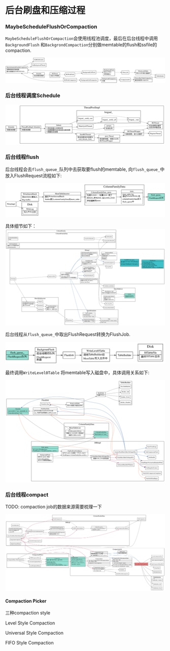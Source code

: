 # 后台刷盘和压缩过程

### MaybeScheduleFlushOrCompaction

`MaybeScheduleFlushOrCompaction`会使用线程池调度，最后在后台线程中调用`BackgroundFlush`
和`BackgrondCompaction`分别做memtable的flush和ssfile的compaction.

![MaybeScheduleFlushOrCompaction](./MaybeScheduleFlushOrCompaction.svg)


### 后台线程调度Schedule

![schedule-bgtread](./schedule-bgthread.svg)

### 后台线程flush


后台线程会去`flush_queue_`队列中去获取要flush的memtable, 向`flush_queue_`中放入FlushRequest流程如下:

![flush_queue_put](./flush_queue_put.svg)

具体细节如下：
![flush queue put detail](./flush_queue_put_detail.svg)

后台线程从`flush_queue_`中取出FlushRequest转换为FlushJob. 

![flush-data-flow-overview](./flush-data-flow-overview.svg)

最终调用`WriteLevel0Table` 将memtable写入磁盘中，具体调用关系如下:

![backgroud-flush](./background-flush.svg)

### 后台线程compact

TODO: compaction job的数据来源需要梳理一下

![backgroup-compaction](./background-compaction.svg)

#### Compaction Picker

三种compaction style

Level Style Compaction

Universal Style Compaction

FIFO Style Compaction
